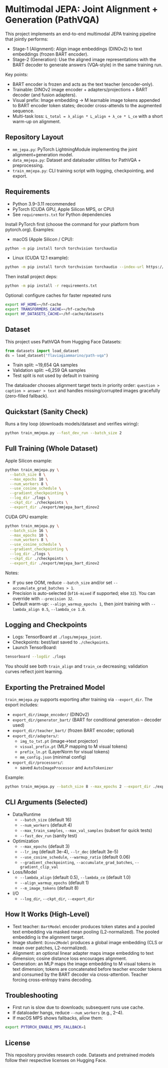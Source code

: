 # Multimodal JEPA: Joint Alignment + Generation (PathVQA)

This project implements an end-to-end multimodal JEPA training pipeline that jointly performs:

- Stage-1 (Alignment): Align image embeddings (DINOv2) to text embeddings (frozen BART encoder).
- Stage-2 (Generation): Use the aligned image representations with the BART decoder to generate answers (VQA-style) in the same training run.

Key points:
- BART encoder is frozen and acts as the text teacher (encoder-only).
- Trainable: DINOv2 image encoder + adapters/projections + BART decoder (and fusion adapters).
- Visual prefix: Image embedding -> M learnable image tokens appended to BART encoder token states; decoder cross-attends to the augmented sequence.
- Multi-task loss: `L_total = λ_align * L_align + λ_ce * L_ce` with a short warm-up on alignment.

## Repository Layout
- `mm_jepa.py`: PyTorch LightningModule implementing the joint alignment+generation model.
- `data_mmjepa.py`: Dataset and dataloader utilities for PathVQA + preprocessing.
- `train_mmjepa.py`: CLI training script with logging, checkpointing, and export.

## Requirements
- Python 3.9–3.11 recommended
- PyTorch (CUDA GPU, Apple Silicon MPS, or CPU)
- See `requirements.txt` for Python dependencies

Install PyTorch first (choose the command for your platform from pytorch.org). Examples:

- macOS (Apple Silicon / CPU):
```bash
python -m pip install torch torchvision torchaudio
```

- Linux (CUDA 12.1 example):
```bash
python -m pip install torch torchvision torchaudio --index-url https://download.pytorch.org/whl/cu121
```

Then install project deps:
```bash
python -m pip install -r requirements.txt
```

Optional: configure caches for faster repeated runs
```bash
export HF_HOME=~/hf-cache
export TRANSFORMERS_CACHE=~/hf-cache/hub
export HF_DATASETS_CACHE=~/hf-cache/datasets
```

## Dataset
This project uses PathVQA from Hugging Face Datasets:
```python
from datasets import load_dataset
ds = load_dataset("flaviagiammarino/path-vqa")
```
- Train split: ~19,654 QA samples
- Validation split: ~6,259 QA samples
- Test split is not used by default in training

The dataloader chooses alignment target texts in priority order: `question > caption > answer > text` and handles missing/corrupted images gracefully (zero-filled fallback).

## Quickstart (Sanity Check)
Runs a tiny loop (downloads models/dataset and verifies wiring):
```bash
python train_mmjepa.py --fast_dev_run --batch_size 2
```

## Full Training (Whole Dataset)
Apple Silicon example:
```bash
python train_mmjepa.py \
  --batch_size 8 \
  --max_epochs 10 \
  --num_workers 8 \
  --use_cosine_schedule \
  --gradient_checkpointing \
  --log_dir ./logs \
  --ckpt_dir ./checkpoints \
  --export_dir ./export/mmjepa_bart_dinov2
```

CUDA GPU example:
```bash
python train_mmjepa.py \
  --batch_size 16 \
  --max_epochs 10 \
  --num_workers 8 \
  --use_cosine_schedule \
  --gradient_checkpointing \
  --log_dir ./logs \
  --ckpt_dir ./checkpoints \
  --export_dir ./export/mmjepa_bart_dinov2
```

Notes:
- If you see OOM, reduce `--batch_size` and/or set `--accumulate_grad_batches > 1`.
- Precision is auto-selected (`bf16-mixed` if supported; else `32`). You can override with `--precision 32`.
- Default warm-up: `--align_warmup_epochs 1`, then joint training with `--lambda_align 0.5`, `--lambda_ce 1.0`.

## Logging and Checkpoints
- Logs: TensorBoard at `./logs/mmjepa_joint`.
- Checkpoints: best/last saved to `./checkpoints`.
- Launch TensorBoard:
```bash
tensorboard --logdir ./logs
```

You should see both `train_align` and `train_ce` decreasing; validation curves reflect joint learning.

## Exporting the Pretrained Model
`train_mmjepa.py` supports exporting after training via `--export_dir`. The export includes:
- `export_dir/image_encoder/` (DINOv2)
- `export_dir/generator_bart/` (BART for conditional generation – decoder used)
- `export_dir/teacher_bart/` (frozen BART encoder; optional)
- `export_dir/adapters/`:
  - `img_to_txt.pt` (image→text projector)
  - `visual_prefix.pt` (MLP mapping to M visual tokens)
  - `prefix_ln.pt` (LayerNorm for visual tokens)
  - `mm_config.json` (minimal config)
- `export_dir/processors/`:
  - saved `AutoImageProcessor` and `AutoTokenizer`

Example:
```bash
python train_mmjepa.py --batch_size 8 --max_epochs 2 --export_dir ./export/mmjepa_bart_dinov2
```

## CLI Arguments (Selected)
- Data/Runtime
  - `--batch_size` (default 16)
  - `--num_workers` (default 4)
  - `--max_train_samples`, `--max_val_samples` (subset for quick tests)
  - `--fast_dev_run` (sanity test)
- Optimization
  - `--max_epochs` (default 3)
  - `--lr_img` (default 3e-4), `--lr_dec` (default 3e-5)
  - `--use_cosine_schedule`, `--warmup_ratio` (default 0.06)
  - `--gradient_checkpointing`, `--accumulate_grad_batches`, `--gradient_clip_val`
- Loss/Model
  - `--lambda_align` (default 0.5), `--lambda_ce` (default 1.0)
  - `--align_warmup_epochs` (default 1)
  - `--m_image_tokens` (default 8)
- I/O
  - `--log_dir`, `--ckpt_dir`, `--export_dir`

## How It Works (High-Level)
- Text teacher: `BartModel` encoder produces token states and a pooled text embedding via masked mean pooling (L2-normalized). The pooled embedding is the alignment target.
- Image student: `Dinov2Model` produces a global image embedding (CLS or mean over patches, L2-normalized).
- Alignment: an optional linear adapter maps image embedding to text dimension; cosine distance loss encourages alignment.
- Generation: an MLP maps the image embedding to M visual tokens in text dimension; tokens are concatenated before teacher encoder tokens and consumed by the BART decoder via cross-attention. Teacher forcing cross-entropy trains decoding.

## Troubleshooting
- First run is slow due to downloads; subsequent runs use cache.
- If dataloader hangs, reduce `--num_workers` (e.g., 2–4).
- If macOS MPS shows fallbacks, allow them:
```bash
export PYTORCH_ENABLE_MPS_FALLBACK=1
```

## License
This repository provides research code. Datasets and pretrained models follow their respective licenses on Hugging Face.
